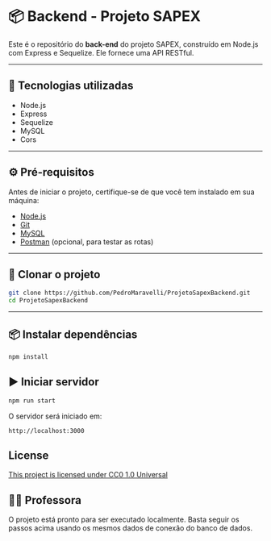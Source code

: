
# 📦 Backend - Projeto SAPEX

Este é o repositório do **back-end** do projeto SAPEX, construído em Node.js com Express e Sequelize. Ele fornece uma API RESTful.

---

## 🚀 Tecnologias utilizadas

* Node.js
* Express
* Sequelize
* MySQL 
* Cors

---

## ⚙️ Pré-requisitos

Antes de iniciar o projeto, certifique-se de que você tem instalado em sua máquina:

* [Node.js](https://nodejs.org/)
* [Git](https://git-scm.com/)
* [MySQL](https://www.mysql.com/) 
* [Postman](https://www.postman.com/) (opcional, para testar as rotas)

---

## 📁 Clonar o projeto

```bash
git clone https://github.com/PedroMaravelli/ProjetoSapexBackend.git
cd ProjetoSapexBackend
```

---

## 📦 Instalar dependências

```bash
npm install
```

## ▶️ Iniciar servidor

```bash
npm run start
```

O servidor será iniciado em:

```
http://localhost:3000
```

## License

[This project is licensed under CC0 1.0 Universal](https://creativecommons.org)



## 👩‍🏫 Professora

O projeto está pronto para ser executado localmente. Basta seguir os passos acima usando os mesmos dados de conexão do banco de dados.

